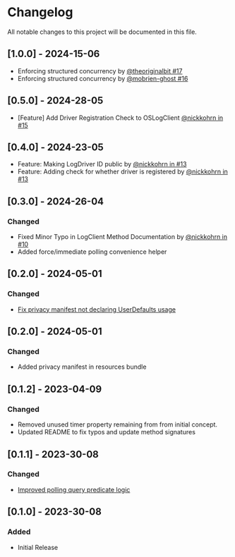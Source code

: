 # Changelog

All notable changes to this project will be documented in this file.

## [1.0.0] - 2024-15-06

- Enforcing structured concurrency by [@theoriginalbit #17](https://github.com/CheekyGhost-Labs/OSLogClient/pull/17)
- Enforcing structured concurrency by [@mobrien-ghost #16](https://github.com/CheekyGhost-Labs/OSLogClient/pull/16)

## [0.5.0] - 2024-28-05

- [Feature] Add Driver Registration Check to OSLogClient [@nickkohrn in #15](https://github.com/CheekyGhost-Labs/OSLogClient/pull/15)

## [0.4.0] - 2024-23-05

- Feature: Making LogDriver ID public by [@nickkohrn in #13](https://github.com/CheekyGhost-Labs/OSLogClient/pull/14)
- Feature: Adding check for whether driver is registered by [@nickkohrn in #13](https://github.com/CheekyGhost-Labs/OSLogClient/pull/13)


## [0.3.0] - 2024-26-04

### Changed

- Fixed Minor Typo in LogClient Method Documentation by [@nickkohrn in #10](https://github.com/CheekyGhost-Labs/OSLogClient/pull/10)
- Added force/immediate polling convenience helper

## [0.2.0] - 2024-05-01

### Changed

- [Fix privacy manifest not declaring UserDefaults usage](https://github.com/CheekyGhost-Labs/OSLogClient/pull/8)

## [0.2.0] - 2024-05-01

### Changed

- Added privacy manifest in resources bundle

## [0.1.2] - 2023-04-09

### Changed

- Removed unused timer property remaining from from initial concept.
- Updated README to fix typos and update method signatures


## [0.1.1] - 2023-30-08

### Changed

- [Improved polling query predicate logic](https://github.com/CheekyGhost-Labs/OSLogClient/pull/2)

## [0.1.0] - 2023-30-08

### Added

- Initial Release
